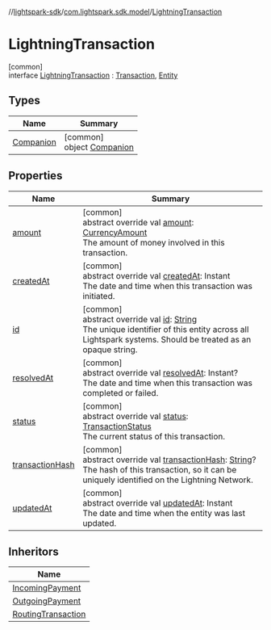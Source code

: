 //[lightspark-sdk](../../../index.md)/[com.lightspark.sdk.model](../index.md)/[LightningTransaction](index.md)

# LightningTransaction

[common]\
interface [LightningTransaction](index.md) : [Transaction](../-transaction/index.md), [Entity](../-entity/index.md)

## Types

| Name | Summary |
|---|---|
| [Companion](-companion/index.md) | [common]<br>object [Companion](-companion/index.md) |

## Properties

| Name | Summary |
|---|---|
| [amount](amount.md) | [common]<br>abstract override val [amount](amount.md): [CurrencyAmount](../-currency-amount/index.md)<br>The amount of money involved in this transaction. |
| [createdAt](created-at.md) | [common]<br>abstract override val [createdAt](created-at.md): Instant<br>The date and time when this transaction was initiated. |
| [id](id.md) | [common]<br>abstract override val [id](id.md): [String](https://kotlinlang.org/api/latest/jvm/stdlib/kotlin/-string/index.html)<br>The unique identifier of this entity across all Lightspark systems. Should be treated as an opaque string. |
| [resolvedAt](resolved-at.md) | [common]<br>abstract override val [resolvedAt](resolved-at.md): Instant?<br>The date and time when this transaction was completed or failed. |
| [status](status.md) | [common]<br>abstract override val [status](status.md): [TransactionStatus](../-transaction-status/index.md)<br>The current status of this transaction. |
| [transactionHash](transaction-hash.md) | [common]<br>abstract override val [transactionHash](transaction-hash.md): [String](https://kotlinlang.org/api/latest/jvm/stdlib/kotlin/-string/index.html)?<br>The hash of this transaction, so it can be uniquely identified on the Lightning Network. |
| [updatedAt](updated-at.md) | [common]<br>abstract override val [updatedAt](updated-at.md): Instant<br>The date and time when the entity was last updated. |

## Inheritors

| Name |
|---|
| [IncomingPayment](../-incoming-payment/index.md) |
| [OutgoingPayment](../-outgoing-payment/index.md) |
| [RoutingTransaction](../-routing-transaction/index.md) |
